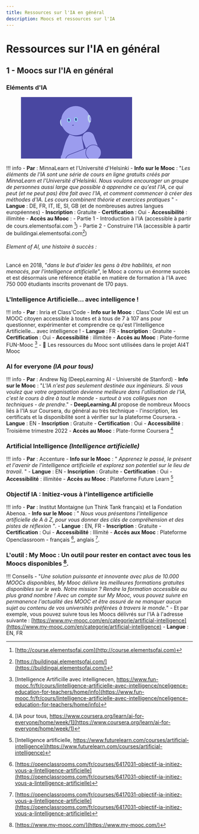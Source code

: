 ```yaml
---
title: Ressources sur l'IA en général
description: Moocs et ressources sur l'IA
---
```


# Ressources sur l'IA en général

## 1 - Moocs sur l'IA en général

### Eléments d'IA
<figure>
	 <img src="Images/Elements-of-AI-visual-2.png" />
	 <figcaption> </figcaption>
</figure>

!!! info
    - **Par** : MinnaLearn et l'Université d'Helsinki
    - **Info sur le Mooc** : "*Les éléments de l'IA sont une série de cours en ligne gratuits créés par MinnaLearn et l'Université d'Helsinki. Nous voulons encourager un groupe de personnes aussi large que possible à apprendre ce qu'est l'IA, ce qui peut (et ne peut pas) être fait avec l'IA, et comment commencer à créer des méthodes d'IA. Les cours combinent théorie et exercices pratiques* "
    - **Langue** : DE, FR, IT, IE, SI, GB (et de nombreuses autres langues européennes)
    - **Inscription** : Gratuite
    - **Certification** : Oui
    - **Accessibilité** : illimitée
    - **Accès au Mooc** :
        - Partie 1 - Introduction à l'IA (accessible à partir de cours.elementsofai.com [^EofAi1])
        - Partie 2 - Construire l'IA (accessible à partir de buildingai.elementsofai.com[^EofAi2])

###### Element of AI, une histoire à succès :
Lancé en 2018, "*dans le but d'aider les gens à être habilités, et non menacés, par l'intelligence artificielle*", le Mooc a connu un énorme succès et est désormais une référence établie en matière de formation à l'IA avec 750 000 étudiants inscrits provenant de 170 pays.

### L'Intelligence Artificielle... avec intelligence !

!!! info
    - **Par** : Inria et Class'Code
    - **Info sur le Mooc** : Class'Code IAI est un MOOC citoyen accessible à toutes et à tous de 7 à 107 ans pour questionner, expérimenter et comprendre ce qu'est l'Intelligence Artificielle... avec intelligence !
    - **Langue** : FR
    - **Inscription** : Gratuite
    - **Certification** : Oui
    - **Accessibilité** : illimitée
    - **Accès au Mooc** : Plate-forme FUN-Mooc [^IAI]
    - 🚀 Les ressources du Mooc sont utilisées dans le projet AI4T Mooc


### AI for everyone *(IA pour tous)*
!!! info
    - **Par** : Andrew Ng (DeepLearning AI - Université de Stanford)
    - **Info sur le Mooc** : "*L'IA n'est pas seulement destinée aux ingénieurs. Si vous voulez que votre organisation devienne meilleure dans l'utilisation de l'IA, c'est le cours à dire à tout le monde - surtout à vos collègues non techniques - de prendre*."
    - **DeepLearning.AI** propose de nombreux Moocs liés à l'IA sur Coursera, du général au très technique - l'inscription, les certificats et la disponibilité sont à vérifier sur la plateforme Coursera.
    - **Langue** : EN
    - **Inscription** : Gratuite
    - **Certification** : Oui
    - **Accessibilité** : Troisième trimestre 2022
    - **Accès au Mooc** : Plate-forme Coursera [^AIevery]



### Artificial Intelligence *(Intelligence artificielle)*
!!! info
    - **Par** : Accenture
    - **Info sur le Mooc** : " *Apprenez le passé, le présent et l'avenir de l'intelligence artificielle et explorez son potentiel sur le lieu de travail*. "
    - **Langue** : EN
    - **Inscription** : Gratuite
    - **Certification** : Oui
    - **Accessibilité** : illimitée
    - **Accès au Mooc** : Plateforme Future Learn [^AIFL]


### Objectif IA : Initiez-vous à l'intelligence artificielle

!!! info
    - **Par** : Institut Montaigne (un Think Tank français) et la Fondation Abenoa.
    - **Info sur le Mooc** : " *Nous vous présentons l'intelligence artificielle de A à Z, pour vous donner des clés de compréhension et des pistes de réflexion "*.
    - **Langue** : EN, FR
    - **Inscription** : Gratuite
    - **Certification** : Oui
    - **Accessibilité** : Illimité
    - **Accès aux Mooc** : Plateforme Openclassroom - français [^ObjIAFR], anglais [^ObjIAFR].

### L'outil : My Mooc : Un outil pour rester en contact avec tous les Moocs disponibles [^ToolMooc].

!!! Conseils
    - "*Une solution puissante et innovante avec plus de 10.000 MOOCs disponibles, My Mooc délivre les meilleures formations gratuites disponibles sur le web. Notre mission ? Rendre la formation accessible au plus grand nombre ! Avec un compte sur My Mooc, vous pouvez suivre en permanence l'actualité des MOOC et être assuré de ne manquer aucun sujet ou contenu de vos universités préférées à travers le monde.*"
    - Et par exemple, vous pouvez suivre tous les Moocs délivrés sur l'IA à l'adresse suivante : [https://www.my-mooc.com/en/categorie/artificial-intelligence](https://www.my-mooc.com/en/categorie/artificial-intelligence)
    - **Langue** : EN, FR


[^EofAi1]: [http://course.elementsofai.com](http://course.elementsofai.com)

[^EofAi2]: [https://buildingai.elementsofai.com/](https://buildingai.elementsofai.com/)

[^IAI]: [Intelligence Artificille avec intellignecen, https://www.fun-mooc.fr/fr/cours/lintelligence-artificielle-avec-intelligence/nceligence-education-for-teachers/home/info](https://www.fun-mooc.fr/fr/cours/lintelligence-artificielle-avec-intelligence/nceligence-education-for-teachers/home/info)

[^AIevery]: [IA pour tous, https://www.coursera.org/learn/ai-for-everyone/home/week/1](https://www.coursera.org/learn/ai-for-everyone/home/week/1)

[^AIFL]: [Intelligence artificielle, https://www.futurelearn.com/courses/artificial-intelligence](https://www.futurelearn.com/courses/artificial-intelligence)

[^ObjIAEN]: [https://openclassrooms.com/en/courses/7078811-destination-ai-introduction-to-artificial-intelligence](https://openclassrooms.com/en/courses/7078811-destination-ai-introduction-to-artificial-intelligence)

[^ObjIAFR]: [https://openclassrooms.com/fr/courses/6417031-objectif-ia-initiez-vous-a-lintelligence-artificielle](https://openclassrooms.com/fr/courses/6417031-objectif-ia-initiez-vous-a-lintelligence-artificielle)

[^ToolMooc]: [https://www.my-mooc.com/](https://www.my-mooc.com/)
[^MoocAIET]: [https://www.coursera.org/learn/artificial-intelligence-education-for-teachers](https://www.coursera.org/learn/artificial-intelligence-education-for-teachers)
